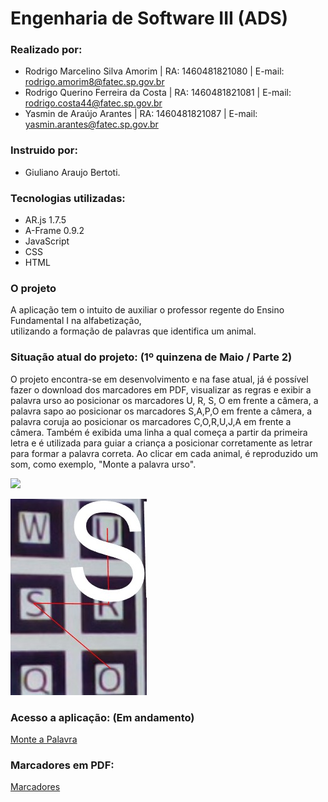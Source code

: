 # Engenharia de Software III (ADS)

### Realizado por:
- Rodrigo Marcelino Silva Amorim | RA: 1460481821080 | E-mail: rodrigo.amorim8@fatec.sp.gov.br
- Rodrigo Querino Ferreira da Costa | RA: 1460481821081 | E-mail: rodrigo.costa44@fatec.sp.gov.br
- Yasmin de Araújo Arantes | RA: 1460481821087 | E-mail: yasmin.arantes@fatec.sp.gov.br
    
### Instruido por:
- Giuliano Araujo Bertoti.
 
### Tecnologias utilizadas: 
- AR.js 1.7.5  
- A-Frame 0.9.2  
- JavaScript
- CSS
- HTML

### O projeto 
  A aplicação tem o intuito de auxiliar o professor regente do Ensino Fundamental I na alfabetização,  
utilizando a formação de palavras que identifica um animal.

### Situação atual do projeto: (1º quinzena de Maio / Parte 2)
   O projeto encontra-se em desenvolvimento e na fase atual, já é possível fazer o download dos marcadores em PDF, visualizar as regras e exibir a palavra urso ao posicionar os marcadores U, R, S, O em frente a câmera, a palavra sapo ao posicionar os marcadores S,A,P,O em frente a câmera, a palavra coruja ao posicionar os marcadores C,O,R,U,J,A em frente a câmera. Também é exibida uma linha a qual começa a partir da primeira letra e é utilizada para guiar a criança a posicionar corretamente as letrar para formar a palavra correta. 
    Ao clicar em cada animal, é reproduzido um som, como exemplo, "Monte a palavra urso". 
  
[![](http://img.youtube.com/vi/gC8usXaUoq4/0.jpg)](http://www.youtube.com/watch?v=gC8usXaUoq4 "Monte a Palavra(Situação Atual)")

![Exemplo](WhatsApp%20Image%202020-05-10%20at%2017.24.50.jpeg)

### Acesso a aplicação: (Em andamento)
[Monte a Palavra](https://yasminaraujoarantes.github.io/EngenhariaSoftwareIII//Pages/index.html)

### Marcadores em PDF:
[Marcadores](https://github.com/yasminaraujoarantes/EngenhariaSoftwareIII/raw/master/Markers/Markers.pdf)

